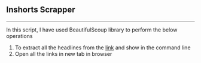 ## Inshorts Scrapper
---
In this script, I have used BeautifulScoup library to perform the below operations

1. To extract all the headlines from the [link](https://inshorts.com/en/read) and show in the command line
1. Open all the links in new tab in browser 

